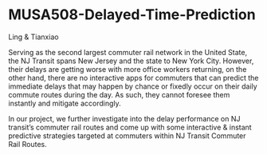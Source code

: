 # MUSA508-Delayed-Time-Prediction
Ling & Tianxiao

Serving as the second largest commuter rail network in the United State, the NJ Transit spans New Jersey and the state to New York City. However, their delays are getting worse with more office workers returning, on the other hand, there are no interactive apps for commuters that can predict the immediate delays that may happen by chance or fixedly occur on their daily commute routes during the day. As such, they cannot foresee them instantly and mitigate accordingly.

In our project, we further investigate into the delay performance on NJ transit’s commuter rail routes and come up with some interactive & instant predictive strategies targeted at commuters within NJ Transit Commuter Rail Routes.


